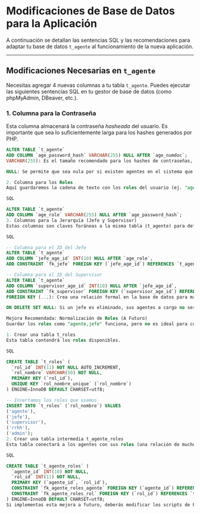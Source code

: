 # Modificaciones de Base de Datos para la Aplicación

A continuación se detallan las sentencias SQL y las recomendaciones para adaptar tu base de datos `t_agente` al funcionamiento de la nueva aplicación.

---

## Modificaciones Necesarias en `t_agente`

Necesitas agregar 4 nuevas columnas a tu tabla `t_agente`. Puedes ejecutar las siguientes sentencias SQL en tu gestor de base de datos (como phpMyAdmin, DBeaver, etc.).

### 1. Columna para la Contraseña

Esta columna almacenará la contraseña *hasheada* del usuario. Es importante que sea lo suficientemente larga para los hashes generados por PHP.

```sql
ALTER TABLE `t_agente`
ADD COLUMN `age_password_hash` VARCHAR(255) NULL AFTER `age_numdoc`;
VARCHAR(255): Es el tamaño recomendado para los hashes de contraseñas, ya que la longitud puede variar según el algoritmo.

NULL: Se permite que sea nula por si existen agentes en el sistema que no son usuarios de la aplicación y no necesitan contraseña.

2. Columna para los Roles
Aquí guardaremos la cadena de texto con los roles del usuario (ej. "agente,jefe").

SQL

ALTER TABLE `t_agente`
ADD COLUMN `age_role` VARCHAR(255) NULL AFTER `age_password_hash`;
3. Columnas para la Jerarquía (Jefe y Supervisor)
Estas columnas son claves foráneas a la misma tabla (t_agente) para definir quién reporta a quién.

SQL

-- Columna para el ID del Jefe
ALTER TABLE `t_agente`
ADD COLUMN `jefe_age_id` INT(10) NULL AFTER `age_role`,
ADD CONSTRAINT `fk_jefe` FOREIGN KEY (`jefe_age_id`) REFERENCES `t_agente`(`age_id`) ON DELETE SET NULL ON UPDATE CASCADE;

-- Columna para el ID del Supervisor
ALTER TABLE `t_agente`
ADD COLUMN `supervisor_age_id` INT(10) NULL AFTER `jefe_age_id`,
ADD CONSTRAINT `fk_supervisor` FOREIGN KEY (`supervisor_age_id`) REFERENCES `t_agente`(`age_id`) ON DELETE SET NULL ON UPDATE CASCADE;
FOREIGN KEY (...): Crea una relación formal en la base de datos para mantener la integridad de los datos.

ON DELETE SET NULL: Si un jefe es eliminado, sus agentes a cargo no serán eliminados; en su lugar, su campo jefe_age_id se establecerá en NULL. Esto previene la pérdida de datos.

Mejora Recomendada: Normalización de Roles (A Futuro)
Guardar los roles como "agente,jefe" funciona, pero no es ideal para consultas complejas o gestionar permisos de forma granular. Cuando tengas oportunidad, te recomiendo implementar la siguiente estructura. No es necesario que lo hagas ahora para que la aplicación funcione, pero es la forma profesional de manejar los roles.

1. Crear una tabla t_roles
Esta tabla contendrá los roles disponibles.

SQL

CREATE TABLE `t_roles` (
  `rol_id` INT(11) NOT NULL AUTO_INCREMENT,
  `rol_nombre` VARCHAR(50) NOT NULL,
  PRIMARY KEY (`rol_id`),
  UNIQUE KEY `rol_nombre_unique` (`rol_nombre`)
) ENGINE=InnoDB DEFAULT CHARSET=utf8;

-- Insertamos los roles que usamos
INSERT INTO `t_roles` (`rol_nombre`) VALUES
('agente'),
('jefe'),
('supervisor'),
('rrhh'),
('admin');
2. Crear una tabla intermedia t_agente_roles
Esta tabla conectará a los agentes con sus roles (una relación de muchos a muchos).

SQL

CREATE TABLE `t_agente_roles` (
  `agente_id` INT(10) NOT NULL,
  `rol_id` INT(11) NOT NULL,
  PRIMARY KEY (`agente_id`, `rol_id`),
  CONSTRAINT `fk_agente_roles_agente` FOREIGN KEY (`agente_id`) REFERENCES `t_agente` (`age_id`) ON DELETE CASCADE ON UPDATE CASCADE,
  CONSTRAINT `fk_agente_roles_rol` FOREIGN KEY (`rol_id`) REFERENCES `t_roles` (`rol_id`) ON DELETE CASCADE ON UPDATE CASCADE
) ENGINE=InnoDB DEFAULT CHARSET=utf8;
Si implementas esta mejora a futuro, deberás modificar los scripts de PHP para que lean y escriban en estas nuevas tablas en lugar de en la columna age_role.